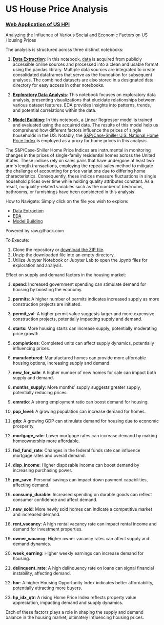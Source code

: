 # US House Price Analysis

### [Web Application of US HPI](https://house-price-analysis-gmkecurrp9gxjkzoqnkqgx.streamlit.app/)

Analyzing the Influence of Various Social and Economic Factors on US Housing Prices

The analysis is structured across three distinct notebooks:

1. **[Data Extraction](https://github.com/saibattula93/House-Price-Analysis/blob/main/notebook/01_data_scrapping.ipynb)**: In this notebook, [data](https://github.com/saibattula93/House-Price-Analysis/tree/main/notebook/data) is acquired from publicly accessible online sources and processed into a clean and usable format using the pandas library. Multiple data sources are integrated to create consolidated dataframes that serve as the foundation for subsequent analyses. The combined datasets are also stored in a designated data directory for easy access in other notebooks.

2. **[Exploratory Data Analysis](https://github.com/saibattula93/House-Price-Analysis/blob/main/notebook/02_Data_analysis_and_EDA.ipynb)**: This notebook focuses on exploratory data analysis, presenting visualizations that elucidate relationships between various dataset features. EDA provides insights into patterns, trends, and potential correlations within the data.

3. **[Model Building](https://github.com/saibattula93/House-Price-Analysis/blob/main/notebook/03_Model_Building.ipynb)**: In this notebook, a Linear Regressor model is trained and evaluated using the acquired data. The results of this model help us comprehend how different factors influence the prices of single households in the US. Notably, the [S&P/Case-Shiller U.S. National Home Price Index](https://fred.stlouisfed.org/series/CSUSHPISA) is employed as a proxy for home prices in this analysis.

The S&P/Case-Shiller Home Price Indices are instrumental in monitoring changes in the prices of single-family residential homes across the United States. These indices rely on sales pairs that have undergone at least two arm's length transactions, employing the repeat-sales method to mitigate the challenge of accounting for price variations due to differing home characteristics. Consequently, these indices measure fluctuations in single household prices over time while holding quality attributes constant. As a result, no quality-related variables such as the number of bedrooms, bathrooms, or furnishings have been considered in this analysis.

How to Navigate:
Simply click on the file you wish to explore:
- [Data Extraction](https://github.com/saibattula93/House-Price-Analysis/blob/main/notebook/01_data_scrapping.ipynb)
- [EDA](https://github.com/saibattula93/House-Price-Analysis/blob/main/notebook/02_Data_analysis_and_EDA.ipynb)
- [Model Building](https://github.com/saibattula93/House-Price-Analysis/blob/main/notebook/03_Model_Building.ipynb)

Powered by raw.githack.com

To Execute:
1. Clone the repository or [download the ZIP file](https://github.com/saibattula93/House-Price-Analysis/archive/refs/heads/main.zip).
2. Unzip the downloaded file into an empty directory.
3. Utilize Jupyter Notebook or Jupyter Lab to open the .ipynb files for exploration and analysis.


Effect on supply and demand factors in the housing market:

1. **spend**: Increased government spending can stimulate demand for housing by boosting the economy.

2. **permits**: A higher number of permits indicates increased supply as more construction projects are initiated.

3. **permit_val**: A higher permit value suggests larger and more expensive construction projects, potentially impacting supply and demand.

4. **starts**: More housing starts can increase supply, potentially moderating price growth.

5. **completions**: Completed units can affect supply dynamics, potentially influencing prices.

6. **manufactured**: Manufactured homes can provide more affordable housing options, increasing supply and demand.

7. **new_for_sale**: A higher number of new homes for sale can impact both supply and demand.

8. **months_supply**: More months' supply suggests greater supply, potentially reducing prices.

9. **emratio**: A strong employment ratio can boost demand for housing.

10. **pop_level**: A growing population can increase demand for homes.

11. **gdp**: A growing GDP can stimulate demand for housing due to economic prosperity.

12. **mortgage_rate**: Lower mortgage rates can increase demand by making homeownership more affordable.

13. **fed_fund_rate**: Changes in the federal funds rate can influence mortgage rates and overall demand.

14. **disp_income**: Higher disposable income can boost demand by increasing purchasing power.

15. **pm_save**: Personal savings can impact down payment capabilities, affecting demand.

16. **consump_durable**: Increased spending on durable goods can reflect consumer confidence and affect demand.

17. **new_sold**: More newly sold homes can indicate a competitive market and increased demand.

18. **rent_vacancy**: A high rental vacancy rate can impact rental income and demand for investment properties.

19. **owner_vacancy**: Higher owner vacancy rates can affect supply and demand dynamics.

20. **week_earning**: Higher weekly earnings can increase demand for housing.

21. **delinquent_rate**: A high delinquency rate on loans can signal financial instability, affecting demand.

22. **hor**: A higher Housing Opportunity Index indicates better affordability, potentially attracting more buyers.

23. **hp_idx_qtr**: A rising Home Price Index reflects property value appreciation, impacting demand and supply dynamics.

Each of these factors plays a role in shaping the supply and demand balance in the housing market, ultimately influencing housing prices.

